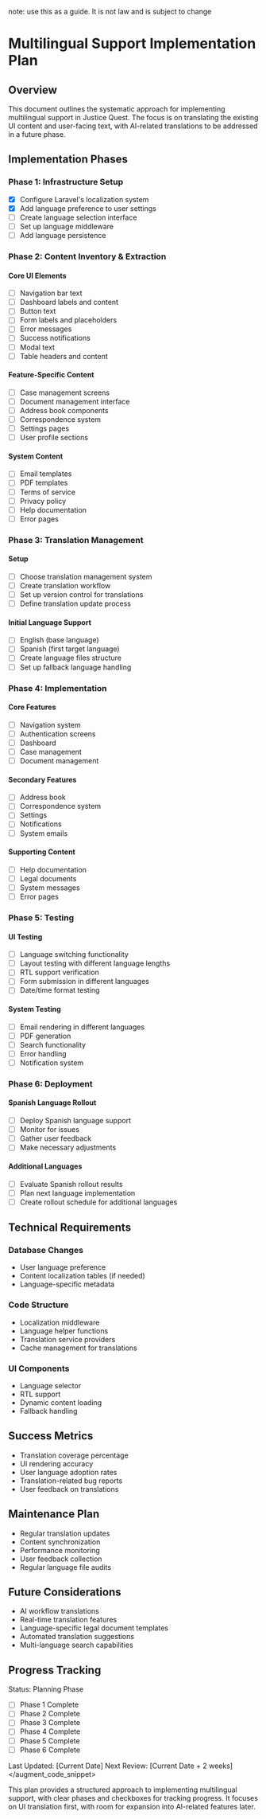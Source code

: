 note: use this as a guide. It is not law and is subject to change

# Multilingual Support Implementation Plan

## Overview
This document outlines the systematic approach for implementing multilingual support in Justice Quest. The focus is on translating the existing UI content and user-facing text, with AI-related translations to be addressed in a future phase.

## Implementation Phases

### Phase 1: Infrastructure Setup
- [x] Configure Laravel's localization system
- [x] Add language preference to user settings
- [ ] Create language selection interface
- [ ] Set up language middleware
- [ ] Add language persistence

### Phase 2: Content Inventory & Extraction
#### Core UI Elements
- [ ] Navigation bar text
- [ ] Dashboard labels and content
- [ ] Button text
- [ ] Form labels and placeholders
- [ ] Error messages
- [ ] Success notifications
- [ ] Modal text
- [ ] Table headers and content

#### Feature-Specific Content
- [ ] Case management screens
- [ ] Document management interface
- [ ] Address book components
- [ ] Correspondence system
- [ ] Settings pages
- [ ] User profile sections

#### System Content
- [ ] Email templates
- [ ] PDF templates
- [ ] Terms of service
- [ ] Privacy policy
- [ ] Help documentation
- [ ] Error pages

### Phase 3: Translation Management
#### Setup
- [ ] Choose translation management system
- [ ] Create translation workflow
- [ ] Set up version control for translations
- [ ] Define translation update process

#### Initial Language Support
- [ ] English (base language)
- [ ] Spanish (first target language)
- [ ] Create language files structure
- [ ] Set up fallback language handling

### Phase 4: Implementation
#### Core Features
- [ ] Navigation system
- [ ] Authentication screens
- [ ] Dashboard
- [ ] Case management
- [ ] Document management

#### Secondary Features
- [ ] Address book
- [ ] Correspondence system
- [ ] Settings
- [ ] Notifications
- [ ] System emails

#### Supporting Content
- [ ] Help documentation
- [ ] Legal documents
- [ ] System messages
- [ ] Error pages

### Phase 5: Testing
#### UI Testing
- [ ] Language switching functionality
- [ ] Layout testing with different language lengths
- [ ] RTL support verification
- [ ] Form submission in different languages
- [ ] Date/time format testing

#### System Testing
- [ ] Email rendering in different languages
- [ ] PDF generation
- [ ] Search functionality
- [ ] Error handling
- [ ] Notification system

### Phase 6: Deployment
#### Spanish Language Rollout
- [ ] Deploy Spanish language support
- [ ] Monitor for issues
- [ ] Gather user feedback
- [ ] Make necessary adjustments

#### Additional Languages
- [ ] Evaluate Spanish rollout results
- [ ] Plan next language implementation
- [ ] Create rollout schedule for additional languages

## Technical Requirements

### Database Changes
- User language preference
- Content localization tables (if needed)
- Language-specific metadata

### Code Structure
- Localization middleware
- Language helper functions
- Translation service providers
- Cache management for translations

### UI Components
- Language selector
- RTL support
- Dynamic content loading
- Fallback handling

## Success Metrics
- Translation coverage percentage
- UI rendering accuracy
- User language adoption rates
- Translation-related bug reports
- User feedback on translations

## Maintenance Plan
- Regular translation updates
- Content synchronization
- Performance monitoring
- User feedback collection
- Regular language file audits

## Future Considerations
- AI workflow translations
- Real-time translation features
- Language-specific legal document templates
- Automated translation suggestions
- Multi-language search capabilities

## Progress Tracking
Status: Planning Phase
- [ ] Phase 1 Complete
- [ ] Phase 2 Complete
- [ ] Phase 3 Complete
- [ ] Phase 4 Complete
- [ ] Phase 5 Complete
- [ ] Phase 6 Complete

Last Updated: [Current Date]
Next Review: [Current Date + 2 weeks]
</augment_code_snippet>

This plan provides a structured approach to implementing multilingual support, with clear phases and checkboxes for tracking progress. It focuses on UI translation first, with room for expansion into AI-related features later.
